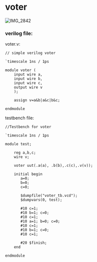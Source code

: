 
# voter
![IMG_2842](https://user-images.githubusercontent.com/68816726/180979041-2090ae53-308a-476b-a93a-918dead1454a.jpeg)

### verilog file:
voter.v:
```
// simple verilog voter

`timescale 1ns / 1ps

module voter (
	input wire a,
	input wire b,
	input wire c,
	output wire v
	);
	
	assign v=a&b|a&c|b&c;
	
endmodule
```
testbench file:
```
//Testbench for voter

`timescale 1ns / 1ps

module test;

	reg a,b,c;
	wire v;
	
	voter uut(.a(a), .b(b),.c(c),.v(v));
	
	initial begin
	   a=0;
	   b=0;
	   c=0;
	   
	   $dumpfile("voter_tb.vcd");
	   $dumpvars(0, test);
	   
	   #10 c=1;
	   #10 b=1; c=0;
	   #10 c=1;
	   #10 a=1; b=0; c=0;
	   #10 c=1;
	   #10 b=1; c=0;
	   #10 c=1;
	   
	   #20 $finish;
	end
	   
endmodule
```

